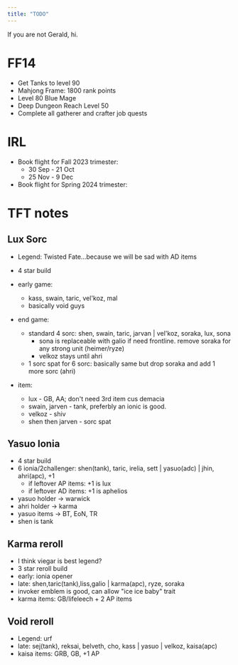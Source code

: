 ```yaml
---
title: "TODO"
---
```


If you are not Gerald, hi. 

# FF14
* Get Tanks to level 90
* Mahjong Frame: 1800 rank points
* Level 80 Blue Mage
* Deep Dungeon Reach Level 50
* Complete all gatherer and crafter job quests


# IRL

* Book flight for Fall 2023 trimester: 
  * 30 Sep - 21 Oct
  * 25 Nov - 9 Dec
* Book flight for Spring 2024 trimester:


# TFT notes

## Lux Sorc

* Legend: Twisted Fate...because we will be sad with AD items
* 4 star build
* early game: 
  * kass, swain, taric, vel'koz, mal
  * basically void guys

* end game: 
  * standard 4 sorc: shen, swain, taric, jarvan | vel'koz, soraka, lux, sona
    * sona is replaceable with galio if need frontline. remove soraka for any strong unit (heimer/ryze)
    * velkoz stays until ahri
  * 1 sorc spat for 6 sorc: basically same but drop soraka and add 1 more sorc (ahri)

* item:
  * lux - GB, AA; don't need 3rd item cus demacia
  * swain, jarven - tank, preferbly an ionic is good.
  * velkoz - shiv
  * shen then jarven - sorc spat 

## Yasuo Ionia

* 4 star build
* 6 ionia/2challenger: shen(tank), taric, irelia, sett | yasuo(adc) | jhin, ahri(apc), +1
  * if leftover AP items: +1 is lux
  * if leftover AD items: +1 is aphelios
* yasuo holder -> warwick
* ahri holder -> karma
* yasuo items -> BT, EoN, TR
* shen is tank

## Karma reroll

* I think viegar is best legend?
* 3 star reroll build
* early: ionia opener 
* late: shen,taric(tank),liss,galio | karma(apc), ryze, soraka
* invoker emblem is good, can allow "ice ice baby" trait 
* karma items: GB/lifeleech + 2 AP items

## Void reroll

* Legend: urf
* late: sej(tank), reksai, belveth, cho, kass | yasuo | velkoz, kaisa(apc)
* kaisa items: GRB, GB, +1 AP 

